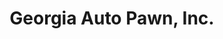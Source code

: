 ---
title: "Georgia Auto Pawn, Inc."
url: /griffin/georgia-auto-pawn-inc-west-taylor-street/
shop: pawnbroker
---